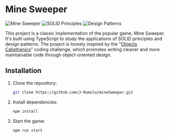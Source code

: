 # Mine Sweeper

![Mine Sweeper](https://img.shields.io/badge/TypeScript-v4.0+-blue.svg) 
![SOLID Principles](https://img.shields.io/badge/SOLID-Principles-blue.svg)
![Design Patterns](https://img.shields.io/badge/Design%20Patterns-Applied-brightgreen.svg)

This project is a classic implementation of the popular game, Mine Sweeper. It's built using TypeScript to study the applications of SOLID principles and design patterns.
The project is loosely inspired by the "[Objects Calisthenics](https://www.bennadel.com/resources/uploads/2012/ObjectCalisthenics.pdf)" coding challenge, which promotes writing cleaner and more maintainable code through object-oriented design.

## Installation

1. Clone the repository:

   ```bash
   git clone https://github.com/J-Romulo/mineSweeper.git
   ```

2. Install dependencies:
   ```bash
   npm install
   ```
3. Start the game:
   ```bash
   npm run start
   ```
